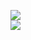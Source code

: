 [![](https://img.shields.io/badge/Made%20With-Github%20Spray-lightgrey.svg?style=for-the-badge&logo=github)](https://github.com/Annihil/github-spray#31394)  
[![](https://i.imgur.com/2DrTn0Z.gif)](https://github.com/Annihil/github-spray)